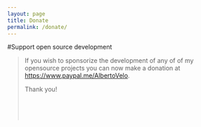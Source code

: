 ```yaml
---
layout: page
title: Donate
permalink: /donate/
---
```


#Support open source development

<div class="col-md-12">
<blockquote class="alert alert-warning"> 

If you wish to sponsorize the development of any of of my opensource projects you can now make a donation at <a href="https://www.paypal.me/AlbertoVelo">https://www.paypal.me/AlbertoVelo</a>.

<p>Thank you!</p>

<p>&nbsp;</p>
<p>&nbsp;</p>
</div>

